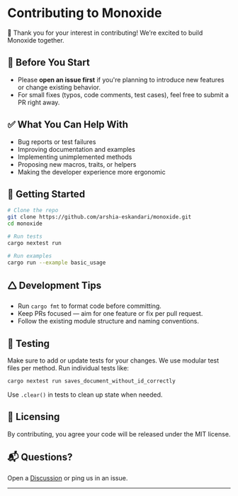 # Contributing to Monoxide

🎉 Thank you for your interest in contributing! We’re excited to build Monoxide together.

## 🤝 Before You Start

- Please **open an issue first** if you're planning to introduce new features or change existing behavior.
- For small fixes (typos, code comments, test cases), feel free to submit a PR right away.

## ✅ What You Can Help With

- Bug reports or test failures
- Improving documentation and examples
- Implementing unimplemented methods
- Proposing new macros, traits, or helpers
- Making the developer experience more ergonomic

## 🔧 Getting Started

```bash
# Clone the repo
git clone https://github.com/arshia-eskandari/monoxide.git
cd monoxide

# Run tests
cargo nextest run

# Run examples
cargo run --example basic_usage
```

## 🛆 Development Tips

- Run `cargo fmt` to format code before committing.
- Keep PRs focused — aim for one feature or fix per pull request.
- Follow the existing module structure and naming conventions.

## 🔬 Testing

Make sure to add or update tests for your changes.
We use modular test files per method. Run individual tests like:

```bash
cargo nextest run saves_document_without_id_correctly
```

Use `.clear()` in tests to clean up state when needed.

## 📜 Licensing

By contributing, you agree your code will be released under the MIT license.

## 📬 Questions?

Open a [Discussion](https://github.com/arshia-eskandari/monoxide/discussions) or ping us in an issue.

---
